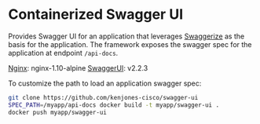 # Containerized Swagger UI

Provides Swagger UI for an application that leverages [Swaggerize](https://github.com/krakenjs/swaggerize-express) as the basis for the application. The framework exposes the swagger spec for the application at endpoint `/api-docs`.


[Nginx](https://hub.docker.com/_/nginx/): nginx-1.10-alpine
[SwaggerUI](https://github.com/swagger-api/swagger-ui): v2.2.3

To customize the path to load an application swagger spec:

```bash
git clone https://github.com/kenjones-cisco/swagger-ui
SPEC_PATH=/myapp/api-docs docker build -t myapp/swagger-ui .
docker push myapp/swagger-ui
```


